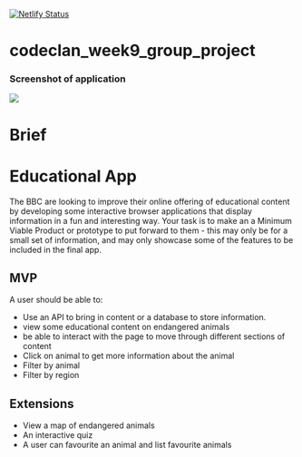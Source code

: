 [![Netlify Status](https://api.netlify.com/api/v1/badges/5127b2b6-97de-4250-aa0a-a795d627ebcd/deploy-status)](https://app.netlify.com/sites/steady-lolly-726a75/deploys)
# codeclan_week9_group_project

<h3>Screenshot of application</h3>

<img src="https://github.com/SJ47/project_endangered_animals/blob/main/client/src/static/images/screenshot-app.png">

# Brief

# Educational App

The BBC are looking to improve their online offering of educational content by developing some interactive browser applications that display information in a fun and interesting way. Your task is to make an a Minimum Viable Product or prototype to put forward to them - this may only be for a small set of information, and may only showcase some of the features to be included in the final app.

## MVP

A user should be able to:

-   Use an API to bring in content or a database to store information.
-   view some educational content on endangered animals
-   be able to interact with the page to move through different sections of content
-   Click on animal to get more information about the animal
-   Filter by animal
-   Filter by region

## Extensions

-   View a map of endangered animals
-   An interactive quiz
-   A user can favourite an animal and list favourite animals
